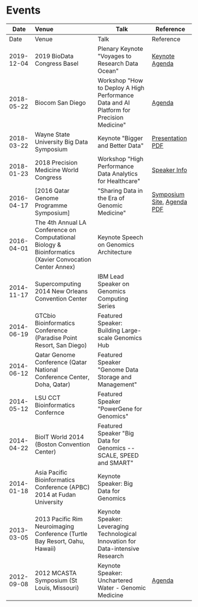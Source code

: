 # Events

| Date                                     | Venue      | Talk    | Reference  | 
| -----------------------------------------------  |:-------------- | -------------- | -------------- | 
| Date                                     | Venue      | Talk    | Reference  | 
| 2019-12-04 | 2019 BioData Congress Basel | Plenary Keynote "Voyages to Research Data Ocean" | [Keynote Agenda](ev/E1010015/E1010015-franklee.pdf) | 
| 2018-05-22 | Biocom San Diego | Workshop "How to Deploy A High Performance Data and AI Platform for Precision Medicine" | [Agenda](https://www.biocom.org/EventDetail/?event=IBM-Workshop-May18) | 
| 2018-03-22 | Wayne State University Big Data Symposium | Keynote "Bigger and Better Data" | [Presentation PDF](rp/R200194/R200194-pdf.pdf) | 
| 2018-01-23 | 2018 Precision Medicine World Congress      | Workshop "High Performance Data Analytics for Healthcare"    | [Speaker Info](https://past.pmwcintl.com/frank-lee-2018sv/)  | 
| 2016-04-17 | [2016 Qatar Genome Programme Symposium] | "Sharing Data in the Era of Genomic Medicine" | [Symposium Site](https://www.qatargenome.org.qa/news-events/events/qgp-symposium-2016), [Agenda PDF](ev/E1016378/E1016378-agenda.pdf) | 
| 2016-04-01   | The 4th Annual LA Conference on Computational Biology & Bioinformatics (Xavier Convocation Center Annex)     | Keynote Speech on Genomics Architecture    |   | 
| 2014-11-17                                     | Supercomputing 2014	New Orleans Convention Center      | IBM Lead Speaker on Genomics Computing Series    |   | 
| 2014-06-19                                     | GTCbio Bioinformatics Conference  (Paradise Point Resort, San Diego)    | Featured Speaker: Building Large-scale Genomics Hub    |   | 
| 2014-06-12                                     | Qatar Genome Conference (Qatar National Conference Center, Doha, Qatar)     | Featured Speaker "Genome Data Storage and Management"    |   | 
| 2014-05-12                                    | LSU CCT Bioinformatics Confernce     | Featured Speaker "PowerGene for Genomics"    |   | 
| 2014-04-22    | BioIT World 2014 (Boston Convention Center)    | Featured Speaker "Big Data for Genomics -- SCALE, SPEED and SMART"    |   | 
| 2014-01-18    | Asia Pacific Bioinformatics Conference (APBC) 2014 at Fudan University    | Keynote Speaker: Big Data for Genomics    |   | 
| 2013-03-05    | 2013 Pacific Rim Neuroimaging Conference (Turtle Bay Resort, Oahu, Hawaii)   | Keynote Speaker: Leveraging Technological Innovation for Data-intensive Research    |   | 
| 2012-09-08    | 2012 MCASTA Symposium (St Louis, Missouri)   | Keynote Speaker: Unchartered Water - Genomic Medicine    | [Agenda](https://sites.google.com/site/mcastastl/2012-mcasta-annual-conference/schedule)  | 

